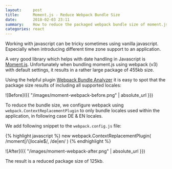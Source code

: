 ```yaml
---
layout:     post
title:      Moment.js - Reduce Webpack Bundle Size
date:       2018-02-03 23:11
summary:    How to reduce the packaged webpack bundle size of moment.js
categories: react
---
```


Working with javascript can be tricky sometimes using vanilla javascript. Especially when introducing different time zone support to an application.

A very good library which helps with date handling in Javascript is [Moment.js](http://momentjs.com/).
Unfortunately when bundling moment.js using webpack (v3) with default settings, it results in a rather large package of 455kb size.

Using the helpful plugin [Webpack Bundle Analyzer](https://www.npmjs.com/package/webpack-bundle-analyzer)
it is easy to spot that the package size results of including all supported locales:

![Before]({{ "/images/moment-webpack-before.png" | absolute_url }})

To reduce the bundle size, we configure webpack using `webpack.ContextReplacementPlugin` to only bundle locales used within the application, in following case DE & EN locales.

We add following snippet to the `webpack.config.js` file:

{% highlight javascript %}
new webpack.ContextReplacementPlugin(
  /moment[\/\\]locale$/,
  /de|en/
)
{% endhighlight %}

![After]({{ "/images/moment-webpack-after.png" | absolute_url }})

The result is a reduced package size of 125kb.
